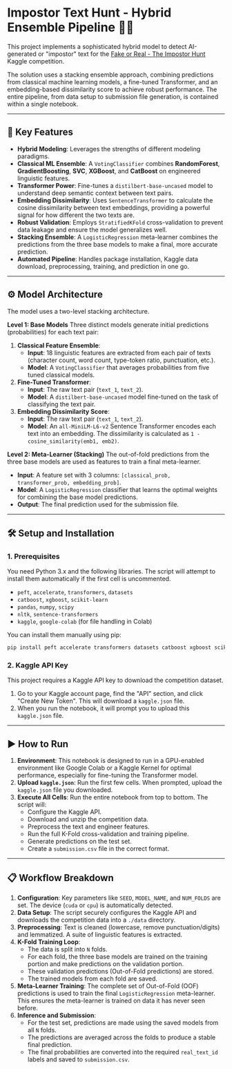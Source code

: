#  Impostor Text Hunt - Hybrid Ensemble Pipeline 🕵️‍♂️

This project implements a sophisticated hybrid model to detect AI-generated or "impostor" text for the [Fake or Real - The Impostor Hunt](https://www.kaggle.com/competitions/fake-or-real-the-impostor-hunt) Kaggle competition.

The solution uses a stacking ensemble approach, combining predictions from classical machine learning models, a fine-tuned Transformer, and an embedding-based dissimilarity score to achieve robust performance. The entire pipeline, from data setup to submission file generation, is contained within a single notebook.

---

## 🚀 Key Features

* **Hybrid Modeling**: Leverages the strengths of different modeling paradigms.
* **Classical ML Ensemble**: A `VotingClassifier` combines **RandomForest**, **GradientBoosting**, **SVC**, **XGBoost**, and **CatBoost** on engineered linguistic features.
* **Transformer Power**: Fine-tunes a `distilbert-base-uncased` model to understand deep semantic context between text pairs.
* **Embedding Dissimilarity**: Uses `SentenceTransformer` to calculate the cosine dissimilarity between text embeddings, providing a powerful signal for how different the two texts are.
* **Robust Validation**: Employs `StratifiedKFold` cross-validation to prevent data leakage and ensure the model generalizes well.
* **Stacking Ensemble**: A `LogisticRegression` meta-learner combines the predictions from the three base models to make a final, more accurate prediction.
* **Automated Pipeline**: Handles package installation, Kaggle data download, preprocessing, training, and prediction in one go.

---

## ⚙️ Model Architecture

The model uses a two-level stacking architecture.

**Level 1: Base Models**
Three distinct models generate initial predictions (probabilities) for each text pair:

1.  **Classical Feature Ensemble**:
    * **Input**: 18 linguistic features are extracted from each pair of texts (character count, word count, type-token ratio, punctuation, etc.).
    * **Model**: A `VotingClassifier` that averages probabilities from five tuned classical models.
2.  **Fine-Tuned Transformer**:
    * **Input**: The raw text pair (`text_1`, `text_2`).
    * **Model**: A `distilbert-base-uncased` model fine-tuned on the task of classifying the text pair.
3.  **Embedding Dissimilarity Score**:
    * **Input**: The raw text pair (`text_1`, `text_2`).
    * **Model**: An `all-MiniLM-L6-v2` Sentence Transformer encodes each text into an embedding. The dissimilarity is calculated as `1 - cosine_similarity(emb1, emb2)`.

**Level 2: Meta-Learner (Stacking)**
The out-of-fold predictions from the three base models are used as features to train a final meta-learner.

* **Input**: A feature set with 3 columns: `[classical_prob, transformer_prob, embedding_prob]`.
* **Model**: A `LogisticRegression` classifier that learns the optimal weights for combining the base model predictions.
* **Output**: The final prediction used for the submission file.



---

## 🛠️ Setup and Installation

### 1. Prerequisites
You need Python 3.x and the following libraries. The script will attempt to install them automatically if the first cell is uncommented.

* `peft`, `accelerate`, `transformers`, `datasets`
* `catboost`, `xgboost`, `scikit-learn`
* `pandas`, `numpy`, `scipy`
* `nltk`, `sentence-transformers`
* `kaggle`, `google-colab` (for file handling in Colab)

You can install them manually using pip:
```bash
pip install peft accelerate transformers datasets catboost xgboost scikit-learn pandas numpy scipy nltk sentence-transformers kaggle
````

### 2\. Kaggle API Key

This project requires a Kaggle API key to download the competition dataset.

1.  Go to your Kaggle account page, find the "API" section, and click "Create New Token". This will download a `kaggle.json` file.
2.  When you run the notebook, it will prompt you to upload this `kaggle.json` file.

-----

## ▶️ How to Run

1.  **Environment**: This notebook is designed to run in a GPU-enabled environment like Google Colab or a Kaggle Kernel for optimal performance, especially for fine-tuning the Transformer model.
2.  **Upload `kaggle.json`**: Run the first few cells. When prompted, upload the `kaggle.json` file you downloaded.
3.  **Execute All Cells**: Run the entire notebook from top to bottom. The script will:
      * Configure the Kaggle API.
      * Download and unzip the competition data.
      * Preprocess the text and engineer features.
      * Run the full K-Fold cross-validation and training pipeline.
      * Generate predictions on the test set.
      * Create a `submission.csv` file in the correct format.

-----

## 📋 Workflow Breakdown

1.  **Configuration**: Key parameters like `SEED`, `MODEL_NAME`, and `NUM_FOLDS` are set. The device (`cuda` or `cpu`) is automatically detected.
2.  **Data Setup**: The script securely configures the Kaggle API and downloads the competition data into a `./data` directory.
3.  **Preprocessing**: Text is cleaned (lowercase, remove punctuation/digits) and lemmatized. A suite of linguistic features is extracted.
4.  **K-Fold Training Loop**:
      * The data is split into `N` folds.
      * For each fold, the three base models are trained on the training portion and make predictions on the validation portion.
      * These validation predictions (Out-of-Fold predictions) are stored.
      * The trained models from each fold are saved.
5.  **Meta-Learner Training**: The complete set of Out-of-Fold (OOF) predictions is used to train the final `LogisticRegression` meta-learner. This ensures the meta-learner is trained on data it has never seen before.
6.  **Inference and Submission**:
      * For the test set, predictions are made using the saved models from all `N` folds.
      * The predictions are averaged across the folds to produce a stable final prediction.
      * The final probabilities are converted into the required `real_text_id` labels and saved to `submission.csv`.

<!-- end list -->

```
```
